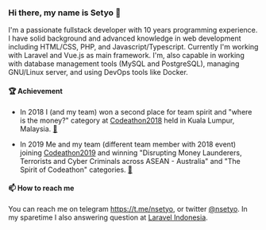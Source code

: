 ### Hi there, my name is Setyo 👋

I'm a passionate fullstack developer with 10 years programming experience. I have
solid background and advanced knowledge in web development including HTML/CSS,
PHP, and Javascript/Typescript. Currently I'm working with Laravel and Vue.js as
main framework. I'm, also capable in working with database management tools
(MySQL and PostgreSQL), managing GNU/Linux server, and using DevOps tools like Docker.

#### 🏆 Achievement
- In 2018 I (and my team) won a second place for team spirit and "where is
the money?" category at [Codeathon2018](https://codefor.asia/codeathon2018/) held
in Kuala Lumpur, Malaysia. [📎](https://web.archive.org/web/20191230100307/http://www.ppatk.go.id/siaran_pers/read/724/delegasi-ppatk-raih-peringkat-kedua-kompetisi-codeathon.html)

- In 2019 Me and my team (different team member with 2018 event) joining
[Codeathon2019](https://www.austrac.gov.au/asean-australia-codeathon-counter-terrorism-financing-starts-sydney-tomorrow)
and winning "Disrupting Money Launderers, Terrorists and Cyber Criminals across ASEAN - Australia"
and "The Spirit of Codeathon" categories. [📎](https://web.archive.org/web/20180326051336/https://m.tribunnews.com/nasional/2018/03/26/indonesia-juarai-kompetisi-anti-pendanaan-terorisme-berbasis-digital)


#### 📫 How to reach me
You can reach me on telegram https://t.me/nsetyo, or twitter [@nsetyo](https://twitter.com/nsetyo).
In my sparetime I also answering question at [Laravel Indonesia](https://t.me/laravelindonesia).



<!--
**nsetyo/nsetyo** is a ✨ _special_ ✨ repository because its `README.md` (this file) appears on your GitHub profile.

Here are some ideas to get you started:

- 🔭 I’m currently working on ...
- 🌱 I’m currently learning ...
- 👯 I’m looking to collaborate on ...
- 🤔 I’m looking for help with ...
- 💬 Ask me about ...
- 📫 How to reach me: ...
- 😄 Pronouns: ...
- ⚡ Fun fact: ...
-->
